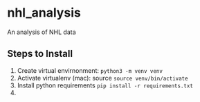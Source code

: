 # nhl_analysis
An analysis of NHL data

## Steps to Install
1. Create virtual envirnonment: `python3 -m venv venv`
2. Activate virtualenv (mac): source `source venv/bin/activate`
3. Install python requirements `pip install -r requirements.txt`
4. 